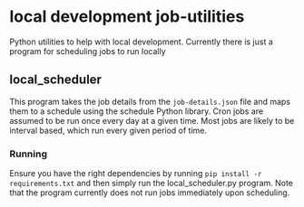 # local development job-utilities

Python utilities to help with local development. Currently there is just a program for scheduling jobs to run locally

## local_scheduler

This program takes the job details from the `job-details.json` file and maps them to a schedule using the schedule Python library.
Cron jobs are assumed to be run once every day at a given time. Most jobs are likely to be interval based, which run every given period of time.

### Running

Ensure you have the right dependencies by running `pip install -r requirements.txt` and then simply run the local_scheduler.py program.
Note that the program currently does not run jobs immediately upon scheduling.
